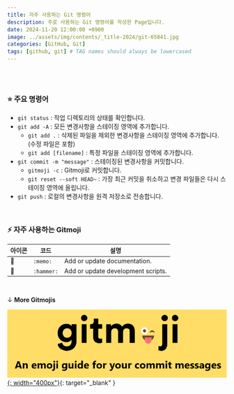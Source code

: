 ```yaml
---
title: 자주 사용하는 Git 명령어
description: 주로 사용하는 Git 명령어를 작성한 Page입니다.
date: 2024-11-20 12:00:00 +0900
image: ../assets/img/contents/_title-2024/git-65841.jpg
categories: [GitHub, Git]
tags: [github, git] # TAG names should always be lowercased
---
```


<br>

<br>



### :star: 주요 명령어

* `git status` : 작업 디렉토리의 상태를 확인합니다.
* `git add -A` : 모든 변경사항을 스테이징 영역에 추가합니다.
  * `git add .` : 삭제된 파일을 제외한 변경사항을 스테이징 영역에 추가합니다. (수정 파일은 포함)
  * `git add [filename]` : 특정 파일을 스테이징 영역에 추가합니다.
* `git commit -m "message"` : 스테이징된 변경사항을 커밋합니다.
  * `gitmoji -c` : Gitmoji로 커밋합니다.
  * `git reset --soft HEAD~` : 가장 최근 커밋을 취소하고 변경 파일들은 다시 스테이징 영역에 올립니다.
* `git push` : 로컬의 변경사항을 원격 저장소로 전송합니다.



<br>



### :zap: 자주 사용하는 Gitmoji

| 아이콘   | 코드       | 설명                               |
| -------- | ---------- | ---------------------------------- |
| :memo:   | `:memo:`   | Add or update documentation.       |
| :hammer: | `:hammer:` | Add or update development scripts. |

<br>

↓ **More Gitmojis**

[![gitmoji](../assets/img/contents/2024-11-20-about-git/image-20241120183333887.png){: width="400px"}](https://gitmoji.dev/){: target="_blank" }









